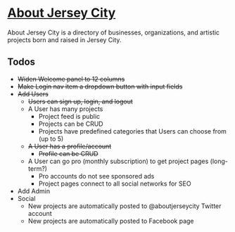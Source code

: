 # [About Jersey City](http://www.aboutjerseycity.com)

About Jersey City is a directory of businesses, organizations, and artistic projects born and raised in Jersey City.

## Todos

* <del>Widen Welcome panel to 12 columns</del>
* <del>Make Login nav item a dropdown button with input fields</del>
* <del>Add Users</del>
	* <del>Users can sign up, login, and logout</del>
	* A User has many projects
		* Project feed is public
		* Projects can be CRUD
		* Projects have predefined categories that Users can choose from (up to 5)
	* <del>A User has a profile/account</del>
		* <del>Profile can be CRUD</del>
	* A User can go pro (monthly subscription) to get project pages (long-term?)
		* Pro accounts do not see sponsored ads
		* Project pages connect to all social networks for SEO
* Add Admin
* Social
	* New projects are automatically posted to @aboutjerseycity Twitter account
	* New projects are automatically posted to Facebook page